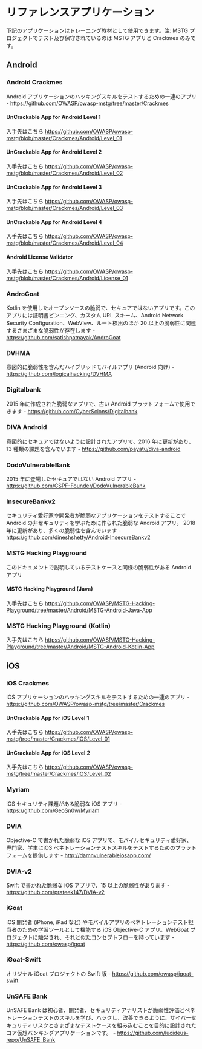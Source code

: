 # リファレンスアプリケーション

下記のアプリケーションはトレーニング教材として使用できます。注: MSTG プロジェクトでテスト及び保守されているのは MSTG アプリと Crackmes のみです。

## Android

### Android Crackmes

Android アプリケーションのハッキングスキルをテストするための一連のアプリ - <https://github.com/OWASP/owasp-mstg/tree/master/Crackmes>

#### UnCrackable App for Android Level 1

入手先はこちら <https://github.com/OWASP/owasp-mstg/blob/master/Crackmes/Android/Level_01>

#### UnCrackable App for Android Level 2

入手先はこちら <https://github.com/OWASP/owasp-mstg/blob/master/Crackmes/Android/Level_02>

#### UnCrackable App for Android Level 3

入手先はこちら <https://github.com/OWASP/owasp-mstg/blob/master/Crackmes/Android/Level_03>

#### UnCrackable App for Android Level 4

入手先はこちら <https://github.com/OWASP/owasp-mstg/blob/master/Crackmes/Android/Level_04>

#### Android License Validator

入手先はこちら <https://github.com/OWASP/owasp-mstg/blob/master/Crackmes/Android/License_01>

### AndroGoat

Kotlin を使用したオープンソースの脆弱で、セキュアではないアプリです。このアプリには証明書ピンニング、カスタム URL スキーム、Android Network Security Configuration、WebView、ルート検出のほか 20 以上の脆弱性に関連するさまざまな脆弱性が存在します  - <https://github.com/satishpatnayak/AndroGoat>

### DVHMA

意図的に脆弱性を含んだハイブリッドモバイルアプリ (Android 向け) - <https://github.com/logicalhacking/DVHMA>

### Digitalbank

2015 年に作成された脆弱なアプリで、古い Android プラットフォームで使用できます - <https://github.com/CyberScions/Digitalbank>

### DIVA Android

意図的にセキュアではないように設計されたアプリで、2016 年に更新があり、13 種類の課題を含んでいます - <https://github.com/payatu/diva-android>

### DodoVulnerableBank

2015 年に登場したセキュアではない Android アプリ - <https://github.com/CSPF-Founder/DodoVulnerableBank>

### InsecureBankv2

セキュリティ愛好家や開発者が脆弱なアプリケーションをテストすることで Android の非セキュリティを学ぶために作られた脆弱な Android アプリ。 2018 年に更新があり、多くの脆弱性を含んでいます - <https://github.com/dineshshetty/Android-InsecureBankv2>

### MSTG Hacking Playground

このドキュメントで説明しているテストケースと同様の脆弱性がある Android アプリ

#### MSTG Hacking Playground (Java)

入手先はこちら <https://github.com/OWASP/MSTG-Hacking-Playground/tree/master/Android/MSTG-Android-Java-App>

### MSTG Hacking Playground (Kotlin)

入手先はこちら <https://github.com/OWASP/MSTG-Hacking-Playground/tree/master/Android/MSTG-Android-Kotlin-App>

## iOS

### iOS Crackmes

iOS アプリケーションのハッキングスキルをテストするための一連のアプリ - <https://github.com/OWASP/owasp-mstg/tree/master/Crackmes>

#### UnCrackable App for iOS Level 1

入手先はこちら <https://github.com/OWASP/owasp-mstg/tree/master/Crackmes/iOS/Level_01>

#### UnCrackable App for iOS Level 2

入手先はこちら <https://github.com/OWASP/owasp-mstg/tree/master/Crackmes/iOS/Level_02>

### Myriam

iOS セキュリティ課題がある脆弱な iOS アプリ - <https://github.com/GeoSn0w/Myriam>

### DVIA

Objective-C で書かれた脆弱な iOS アプリで、モバイルセキュリティ愛好家、専門家、学生にiOS ペネトレーションテストスキルをテストするためのプラットフォームを提供します - <http://damnvulnerableiosapp.com/>

### DVIA-v2

Swift で書かれた脆弱な iOS アプリで、15 以上の脆弱性があります - <https://github.com/prateek147/DVIA-v2>

### iGoat

iOS 開発者 (iPhone, iPad など) やモバイルアプリのペネトレーションテスト担当者のための学習ツールとして機能する iOS Objective-C アプリ。WebGoat プロジェクトに触発され、それと似たコンセプトフローを持っています - <https://github.com/owasp/igoat>

### iGoat-Swift

オリジナル iGoat プロジェクトの Swift 版 - <https://github.com/owasp/igoat-swift>

### UnSAFE Bank

UnSAFE Bank は初心者、開発者、セキュリティアナリストが脆弱性評価とペネトレーションテストのスキルを学び、ハックし、改善できるように、サイバーセキュリティリスクとさまざまなテストケースを組み込むことを目的に設計されたコア仮想バンキングアプリケーションです。 - <https://github.com/lucideus-repo/UnSAFE_Bank>
